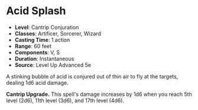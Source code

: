 # Acid Splash

- **Level**: Cantrip Conjuration
- **Classes**: Artificer, Sorcerer, Wizard
- **Casting Time**: 1 action
- **Range**: 60 feet
- **Components**: V, S
- **Duration**: Instantaneous
- **Source**: Level Up Advanced 5e

A stinking bubble of acid is conjured out of thin air to fly at the targets, dealing 1d6 acid damage.

**Cantrip Upgrade.** This spell's damage increases by 1d6 when you reach 5th level (2d6), 11th level (3d6), and 17th level (4d6).
